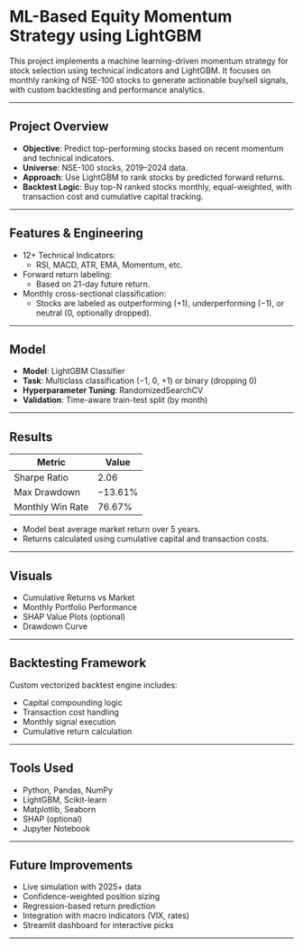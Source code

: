 
# ML-Based Equity Momentum Strategy using LightGBM

This project implements a machine learning-driven momentum strategy for stock selection using technical indicators and LightGBM. It focuses on monthly ranking of NSE-100 stocks to generate actionable buy/sell signals, with custom backtesting and performance analytics.

---

## Project Overview

- **Objective**: Predict top-performing stocks based on recent momentum and technical indicators.
- **Universe**: NSE-100 stocks, 2019–2024 data.
- **Approach**: Use LightGBM to rank stocks by predicted forward returns.
- **Backtest Logic**: Buy top-N ranked stocks monthly, equal-weighted, with transaction cost and cumulative capital tracking.

---

## Features & Engineering

- 12+ Technical Indicators:
  - RSI, MACD, ATR, EMA, Momentum, etc.
- Forward return labeling:
  - Based on 21-day future return.
- Monthly cross-sectional classification:  
  - Stocks are labeled as outperforming (+1), underperforming (−1), or neutral (0, optionally dropped).

---

## Model

- **Model**: LightGBM Classifier
- **Task**: Multiclass classification (−1, 0, +1) or binary (dropping 0)
- **Hyperparameter Tuning**: RandomizedSearchCV
- **Validation**: Time-aware train-test split (by month)

---

## Results

| Metric           | Value       |
|------------------|-------------|
| Sharpe Ratio     | 2.06        |
| Max Drawdown     | −13.61%     |
| Monthly Win Rate | 76.67%      |

- Model beat average market return over 5 years.
- Returns calculated using cumulative capital and transaction costs.

---

## Visuals

- Cumulative Returns vs Market
- Monthly Portfolio Performance
- SHAP Value Plots (optional)
- Drawdown Curve

---

## Backtesting Framework

Custom vectorized backtest engine includes:

- Capital compounding logic
- Transaction cost handling
- Monthly signal execution
- Cumulative return calculation

---

## Tools Used

- Python, Pandas, NumPy
- LightGBM, Scikit-learn
- Matplotlib, Seaborn
- SHAP (optional)
- Jupyter Notebook

---

## Future Improvements

- Live simulation with 2025+ data
- Confidence-weighted position sizing
- Regression-based return prediction
- Integration with macro indicators (VIX, rates)
- Streamlit dashboard for interactive picks

---
